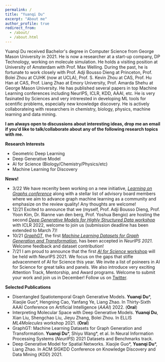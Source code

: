 ```yaml
---
permalink: /
title: "Yuanqi Du"
excerpt: "About me"
author_profile: true
redirect_from: 
  - /about/
  - /about.html
---
```


Yuanqi Du received Bachelor's degree in Computer Science from George Mason University in 2021. He is now a researcher at a start-up company, DP Technology, working on molecule simulation. He holds a visiting position at University of Amsterdam with Prof. Max Welling. During the past, he is fortunate to work closely with Prof. Adji Bousso Dieng at Princeton, Prof. Bolei Zhou at CUHK (now at UCLA), Prof. S. Kevin Zhou at CAS, Prof. Hu Han at CAS, Prof. Liang Zhao at Emory University, Prof. Amarda Shehu at George Mason University. He has published several papers in top Machine Learning conferences including NeurIPS, ICLR, KDD, AAAI, etc. He is very fasinated by Sciences and very intrerested in developing ML tools for scentific problems, especially new knowledge discovery. He is actively collaborateing with researchers in chemistry, biology, physics, machine learning and data mining.
<!-- He has broad interests in machine learning and data mining. Previously, he worked on Outlier Detection, American Sign Language Recognition (Milimeter Wave Signals & Kinect), Medical Image Analysis, Protein Structure Prediction, Molecule Generation, Deep Generative Model, and Deep Graph Learning. He worked with [Dr. Liang Zhao](http://cs.emory.edu/~lzhao41/), [Dr. Amarda Shehu](https://cs.gmu.edu/~ashehu/), [Dr. Parth Pathak](http://www.phpathak.com/), [Dr. Carlotta Domeniconi](https://scholar.google.com.hk/citations?user=aKkIMogAAAAJ&hl=en) while he was at GMU. He worked with [Dr. Hu Han](https://sites.google.com/site/huhanhomepage/) and [Dr. S. Kevin Zhou](https://scholar.google.com/citations?user=8eNm2GMAAAAJ&hl=zh-CN) on Medical Image Analysis in the MIRACLE Lab at Chinese Academy of Sciences. He worked with Dr. Jianwei Zhu on Protein Structure Prediction at Microsoft Research Asia Machine Learning and Computational Biology group. He holds visiting positions at UvA AMLAB with [Dr. Max Welling](https://staff.fnwi.uva.nl/m.welling/), CUHK MMLab with [Dr. Bolei Zhou](http://bzhou.ie.cuhk.edu.hk/), and [Dr. Adji Bousso Dieng](https://www.linkedin.com/in/diengadji45/en) at Princeton University. He is now a researcher under supervision of [Dr. Linfeng Zhang](https://scholar.google.com/citations?user=jk7qwmcAAAAJ&hl=zh-CN) at [DP Technology](https://www.dp.tech/). He has published several papers in top Machine Learning conferences, such as NeurIPS, ICLR, KDD, AAAI, etc. Besides Machine Learning, he is very fasinated by Sciences and very intrerested in developing ML tools for scentific problems, especially new knowledge discovery. He is actively collaborateing with researchers in chemistry, biology, physics, machine learning and data mining. -->

**I am always open to discussions about interesting ideas, drop me an email if you'd like to talk/collaborate about any of the following research topics with me.**

**Research Interests**
  * Geometric Deep Learning
  * Deep Generative Model
  * AI for Science (Biology/Chemistry/Physics/etc)
  * Machine Learning for Discovery 
  
**News!**
* 3/22 We have recenlty been working on a new initiative, [*Learning on Graphs conference*](https://logconference.github.io/) along with a stellar list of advisory board members where we aim to advance graph machine learning as a community and emphasize on the review quality! Any thoughts are welcome!
* 12/21 Excited to announce that we (myself, Prof. Adji Bousso Dieng, Prof. Yoon Kim, Dr. Rianne van den berg, Prof. Yoshua Bengio) are hosting the second [*Deep Generative Models for Highly Structured Data workshop*](https://deep-gen-struct.github.io/) with ICLR 2022, welcome to join us (submission deadline has been extended to March 7)!
* 10/21 [*GraphGT*](https://graphgt.github.io/), the first [*Machine Learning Datasets for Graph Generation and Transformation*](https://graphgt.github.io/), has been accepted in *NeurIPS 2021*. Welcome feedback and dataset contribution!
* 7/21 I am proud to announce that the first [*AI for Science* workshop](https://ai4sciencecommunity.github.io/) will be held with NeurIPS 2021. We focus on the gaps that stifle advacenment of AI for Science this year. We invite a list of poineers in AI for Science for great talks and panels. We also introduce very exciting Attention Track, Mentorship, and Award programs. Welcome to submit your work and join us in December! Follow us on [Twitter](https://twitter.com/AI_for_Science).

**Selected Publications**

* Disentangled Spatiotemporal Graph Generative Models. **Yuanqi Du**\*, Xiaojie Guo\*, Hengning Cao, Yanfang Ye, Liang Zhao. In Thirty-Sixth AAAI Conference on Artificial Intelligence (*AAAI*) 2022. (**Oral**)
* Interpreting Molecular Space with Deep Generative Models. **Yuanqi Du**, Xian Liu, Shengchao Liu, Jieyu Zhang, Bolei Zhou. In ELLIS *ML4Molecules* workshop 2021. (**Oral**)
* GraphGT: Machine Learning Datasets for Graph Generation and Transformation. **Yuanqi Du**\*, Shiyu Wang\*, et al. In Neural Information Processing Systems (*NeurIPS*) 2021 Datasets and Benchmarks track.
* Deep Generative Model for Spatial Networks. Xiaojie Guo\*, **Yuanqi Du**\*, Liang Zhao. In ACM SIGKDD Conference on Knowledge Discovery and Data Mining (*KDD*) 2021.
  

